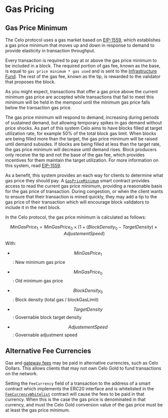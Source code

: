 # Gas Pricing

## Gas Price Minimum

The Celo protocol uses a gas market based on [EIP-1559](https://eips.ethereum.org/EIPS/eip-1559), which establishes a gas price minimum that moves up and down in response to demand to provide elasticity in transaction throughput.

Every transaction is required to pay at or above the gas price minimum to be included in a block. The required portion of gas fee, known as the base, is equal to `gas price minimum * gas used` and is sent to the [Infrastructure Fund](../governance.md). The rest of the gas fee, known as the tip, is rewarded to the validator that proposes the block.

<!--- DO NOT MERGE: I don't think the following is true based on https://github.com/celo-org/celo-blockchain/blob/6de2cdd871ea710d84a084b138aa52e13300e842/core/tx_pool.go#L687 --->

As you might expect, transactions that offer a gas price above the current minimum gas price are accepted while transactions that fail to meet this minimum will be held in the mempool until the minimum gas price falls below the transaction gas price.

The gas price minimum will respond to demand, increasing during periods of sustained demand, but allowing temporary spikes in gas demand without price shocks. As part of this system Celo aims to have blocks filled at target utilization rate, for example 50% of the total block gas limit. When blocks are being filled more than the target, the gas price minimum will be raised until demand subsides. If blocks are being filled at less than the target rate, the gas price minimum will decrease until demand rises. Block producers only receive the tip and not the base of the gas fee, which provides incentives for them maintain the target utilization. For more information on this system, read [EIP-1559](https://eips.ethereum.org/EIPS/eip-1559).

As a benefit, this system provides an each way for clients to determine what gas price they should pay. A [`GasPriceMinimum`](packages/protocol/contracts/common/GasPriceMinimum.sol) smart contract provides access to read the current gas price minimum, providing a reasonable basis for the gas price of transaction. During congestion, or when the client wants to ensure that their transaction is mined quickly, they may add a tip to the gas price of their transaction which will encourage block validators to include it in the next block.

In the Celo protocol, the gas price minimum is calculated as follows:

$$MinGasPrice_1 = MinGasPrice_0 \times ( 1 + ( BlockDensity_0 − TargetDensity ) \times AdjustementSpeed )$$

With:

- $$MinGasPrice_1$$: New minimum gas price

- $$MinGasPrice_0$$: Old minimum gas price

- $$BlockDensity_0$$: Block density \(total gas / blockGasLimit\)

- $$TargetDensity$$: Governable block target density

- $$AdjustementSpeed$$: Governable adjustment speed

## Alternative Fee Currencies

Gas and [gateway fees](./full-node-incentives.md) may be paid in alternative currencies, such as Celo Dollars. This allows clients that may not own Celo Gold to fund transactions on the network.

Setting the `FeeCurrency` field of a transaction to the address of a smart contract which implements the ERC20 interface and is whitelisted in the [`FeeCurrencyWhitelist`](packages/protocol/contracts/common/FeeCurrencyWhitelist.sol) contract will cause the fees to be paid in that currency. When this is the case the gas price is denominated in that currency, and must the Celo Gold conversion value of the gas price must be at least the gas price minimum.
